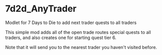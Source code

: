 # 7d2d_AnyTrader
Modlet for 7 Days to Die to add next trader quests to all traders

This simple mod adds all of the open trade routes special quests to all traders,
and also creates one for starting quest tier 6.

Note that it will send you to the nearest trader you haven't visited before.